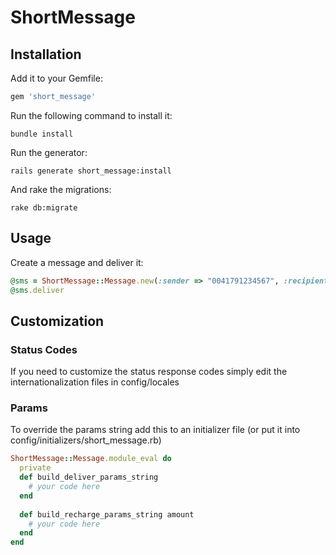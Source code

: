 # ShortMessage #
## Installation ##

Add it to your Gemfile:

```ruby
gem 'short_message'
```

Run the following command to install it:

```console
bundle install
```

Run the generator:

```console
rails generate short_message:install
```

And rake the migrations:
```console
rake db:migrate
```
## Usage ##

Create a message and deliver it:
```ruby
@sms = ShortMessage::Message.new(:sender => "0041791234567", :recipient => "0041799876543", :text => "Hello World!")
@sms.deliver
```
## Customization ##
### Status Codes ##
If you need to customize the status response codes simply edit the internationalization files in config/locales

### Params ###
To override the params string add this to an initializer file (or put it into config/initializers/short_message.rb)
```ruby
ShortMessage::Message.module_eval do
  private
  def build_deliver_params_string
    # your code here
  end
  
  def build_recharge_params_string amount
    # your code here
  end
end
```

